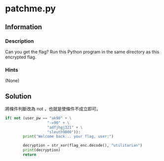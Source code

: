 # patchme.py

## Information

### Description
Can you get the flag?
Run this Python program in the same directory as this encrypted flag.

### Hints
(None)

## Solution
將條件判斷改為 not ，也就是使條件不成立即可。
```py
if( not (user_pw == "ak98" + \
                   "-=90" + \
                   "adfjhgj321" + \
                   "sleuth9000")):
        print("Welcome back... your flag, user:")

        decryption = str_xor(flag_enc.decode(), "utilitarian")
        print(decryption)
        return
```
